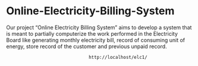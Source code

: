 # Online-Electricity-Billing-System
Our project “Online Electricity Billing System” aims to develop a system that is meant to partially computerize the work performed in the Electricity Board like generating monthly electricity bill, record of consuming unit of energy, store record of the customer and previous unpaid record.

                                   http://localhost/elc1/